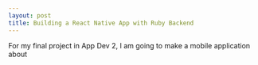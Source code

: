 ```yaml
---
layout: post
title: Building a React Native App with Ruby Backend
---
```


For my final project in App Dev 2, I am going to make a mobile application about
